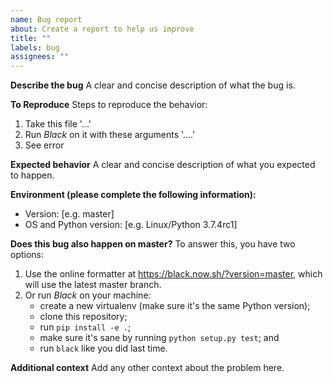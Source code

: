 ```yaml
---
name: Bug report
about: Create a report to help us improve
title: ""
labels: bug
assignees: ""
---
```


**Describe the bug** A clear and concise description of what the bug is.

**To Reproduce** Steps to reproduce the behavior:

1. Take this file '...'
2. Run _Black_ on it with these arguments '....'
3. See error

**Expected behavior** A clear and concise description of what you expected to happen.

**Environment (please complete the following information):**

- Version: [e.g. master]
- OS and Python version: [e.g. Linux/Python 3.7.4rc1]

**Does this bug also happen on master?** To answer this, you have two options:

1. Use the online formatter at https://black.now.sh/?version=master, which will use the
   latest master branch.
2. Or run _Black_ on your machine:
   - create a new virtualenv (make sure it's the same Python version);
   - clone this repository;
   - run `pip install -e .`;
   - make sure it's sane by running `python setup.py test`; and
   - run `black` like you did last time.

**Additional context** Add any other context about the problem here.
